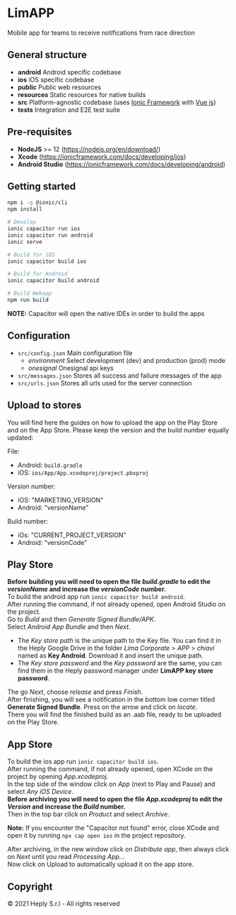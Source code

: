 # LimAPP

Mobile app for teams to receive notifications from race direction

## General structure

- **android** Android specific codebase
- **ios** iOS specific codebase
- **public** Public web resources
- **resources** Static resources for native builds
- **src** Platform-agnostic codebase (uses [Ionic Framework](https://ionicframework.com/docs/vue/overview) with [Vue js](https://v3.vuejs.org/guide/introduction.html))
- **tests** Integration and E2E test suite

## Pre-requisites

- **NodeJS** >= 12 (<https://nodejs.org/en/download/>)
- **Xcode** (<https://ionicframework.com/docs/developing/ios>)
- **Android Studio** (<https://ionicframework.com/docs/developing/android>)

## Getting started

```bash
npm i -g @ionic/cli
npm install

# Develop
ionic capacitor run ios
ionic capacitor run android
ionic serve

# Build for iOS
ionic capacitor build ios

# Build for Android
ionic capacitor build android

# Build Webapp
npm run build
```

**NOTE:** Capacitor will open the native IDEs in order to build the apps

## Configuration

- `src/config.json` Main configuration file
  - _environment_ Select development (dev) and production (prod) mode
  - _onesignal_ Onesignal api keys
- `src/messages.json` Stores all success and failure messages of the app
- `src/urls.json` Stores all urls used for the server connection

## Upload to stores

You will find here the guides on how to upload the app on the Play Store and on the App Store.
Please keep the version and the build number equally updated:

File:

- Android: `build.gradle`
- iOS: `ios/App/App.xcodeproj/project.pbxproj`

Version number:

- iOS: "MARKETING_VERSION"
- Android: "versionName"

Build number:

- iOs: "CURRENT_PROJECT_VERSION"
- Android: "versionCode"

## Play Store

**Before building you will need to open the file _build.gradle_ to edit the _versionName_ and increase the _versionCode_ number.** \
To build the android app run `ionic capacitor build android`. \
After running the command, if not already opened, open Android Studio on the project. \
Go to _Build_ and then _Generate Signed Bundle/APK_. \
Select _Android App Bundle_ and then _Next_.

- The _Key store path_ is the unique path to the Key file. You can find it in the Heply Google Drive in the folder _Lima Corporate_ > _APP_ > _chiavi_ named as **Key Android**. Download it and insert the unique path.
- The _Key store password_ and the _Key password_ are the same, you can find them in the Heply password manager under **LimAPP key store password**.

The go _Next_, choose _release_ and press _Finish_. \
After finishing, you will see a notification in the bottom low corner titled **Generate Signed Bundle**. Press on the arrow and click on _locate_. \
There you will find the finished build as an .aab file, ready to be uploaded on the Play Store.

## App Store

To build the ios app run `ionic capacitor build ios`. \
After running the command, if not already opened, open XCode on the project by opening _App.xcodeproj_. \
In the top side of the window click on _App_ (next to Play and Pause) and select _Any iOS Device_. \
**Before archiving you will need to open the file _App.xcodeproj_ to edit the _Version_ and increase the _Build_ number.** \
Then in the top bar click on _Product_ and select _Archive_.

**Note:** If you encounter the "Capacitor not found" error, close XCode and open it by running `npx cap open ios` in the project repository.

After archiving, in the new window click on _Distribute app_, then always click on _Next_ until you read _Processing App..._\
Now click on Upload to automatically upload it on the app store.

## Copyright

© 2021 Heply S.r.l - All rights reserved
